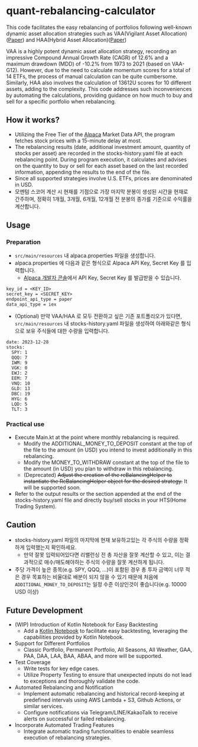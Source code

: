 # quant-rebalancing-calculator

This code facilitates the easy rebalancing of portfolios following well-known dynamic asset allocation strategies such
as VAA(Vigilant Asset Allocation)([Paper](https://papers.ssrn.com/sol3/papers.cfm?abstract_id=3002624)) and HAA(Hybrid
Asset Allocation)([Paper](https://papers.ssrn.com/sol3/papers.cfm?abstract_id=4346906))

VAA is a highly potent dynamic asset allocation strategy, recording an impressive Compound Annual Growth Rate (CAGR) of
12.6% and a maximum drawdown (MDD) of -10.2% from 1973 to 2021 (based on VAA-G12). However, due to the need to calculate
momentum scores for a total of 14 ETFs, the process of manual calculation can be quite cumbersome. Similarly, HAA also
involves the calculation of 13612U scores for 10 different assets, adding to the complexity. This code addresses such
inconveniences by automating the calculations, providing guidance on how much to buy and sell for a specific portfolio
when rebalancing.

## How it works?

* Utilizing the Free Tier of the [Alpaca](https://alpaca.markets/) Market Data API, the program fetches stock prices with a 15-minute delay at most.
* The rebalancing results (date, additional investment amount, quantity of stocks per asset) are recorded in the stocks-history.yaml file at each rebalancing point. During program execution, it calculates and advises on the quantity to buy or sell for each asset based on the last recorded information, appending the results to the end of the file.
* Since all supported strategies involve U.S. ETFs, prices are denominated in USD.
* 모멘텀 스코어 계산 시 현재를 기점으로 가장 마지막 분봉이 생성된 시간을 현재로 간주하며, 정확히 1개월, 3개월, 6개월, 12개월 전 분봉의 종가를 기준으로 수익률을 계산합니다.

## Usage

### Preparation

* `src/main/resources` 내 alpaca.properties 파일을 생성합니다.
* alpaca.properties 에 다음과 같은 형식으로 Alpaca API Key, Secret Key 를 입력합니다.
    * [Alpaca 개발자 콘솔](https://app.alpaca.markets/paper/dashboard/overview)에서 API Key, Secret Key 를 발급받을 수 있습니다.

```
key_id = <KEY_ID>
secret_key = <SECRET_KEY>
endpoint_api_type = paper
data_api_type = iex
```

* (Optional) 만약 VAA/HAA 로 모두 전환하고 싶은 기존 포트폴리오가 있다면, `src/main/resources` 내 stocks-history.yaml 파일을 생성하여 아래와같은 형식으로 보유
  주식들에 대한
  수량을 입력합니다.

```
date: 2023-12-28
stocks:
  SPY: 1
  QQQ: 7
  IWM: 9
  VGK: 0
  EWJ: 2
  EEM: 7
  VNQ: 10
  GLD: 13
  DBC: 19
  HYG: 6
  LQD: 5
  TLT: 3
```

### Practical use

* Execute Main.kt at the point where monthly rebalancing is required.
  * Modify the ADDITIONAL_MONEY_TO_DEPOSIT constant at the top of the file to the amount (in USD) you intend to invest additionally in this rebalancing.
  * Modify the MONEY_TO_WITHDRAW constant at the top of the file to the amount (in USD) you plan to withdraw in this rebalancing.
  * (Deprecated) <strike>Adjust the creation of the reBalancingHelper to instantiate the ReBalancingHelper object for the desired strategy.</strike> It will be supported soon.
* Refer to the output results or the section appended at the end of the stocks-history.yaml file and directly buy/sell stocks in your HTS(Home Trading System).

## Caution

* stocks-history.yaml 파일의 마지막에 현재 보유하고있는 각 주식의 수량을 정확하게 입력했는지 확인하세요.
    * 만약 잘못 입력되어있다면 리밸런싱 전 총 자산을 잘못 계산할 수 있고, 이는 결과적으로 매수/매도해야하는 주식의 수량을 잘못 계산하게 됩니다.
* 주당 가격이 높은 종목(e.g. SPY, QQQ, ...)이 포함된 경우 총 투자 금액이 너무 적은 경우 목표하는 비율대로 배분이 되지 않을 수 있기 때문에
  처음에 `ADDITIONAL_MONEY_TO_DEPOSIT`는 일정 수준 이상인것이 좋습니다(e.g. 10000 USD 이상)

## Future Development

* (WIP) Introduction of Kotlin Notebook for Easy Backtesting
  * Add a [Kotlin Notebook](https://kotlinlang.org/docs/data-science-overview.html#kotlin-notebook) to facilitate easy backtesting, leveraging the capabilities provided by Kotlin Notebook.
* Support for Different Portfolios
  * Classic Portfolio, Permanent Portfolio, All Seasons, All Weather, GAA, PAA, DAA, LAA, BAA, ABAA, and more will be supported.
* Test Coverage
  * Write tests for key edge cases.
  * Utilize Property Testing to ensure that unexpected inputs do not lead to exceptions and thoroughly validate the code.
* Automated Rebalancing and Notification
  * Implement automatic rebalancing and historical record-keeping at predefined intervals using AWS Lambda + S3, Github Actions, or similar services.
  * Configure notifications via Telegram/LINE/KakaoTalk to receive alerts on successful or failed rebalancing.
* Incorporate Automated Trading Features
  * Integrate automatic trading functionalities to enable seamless execution of rebalancing strategies.
